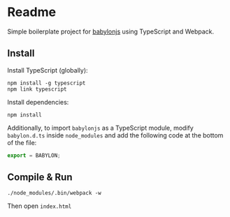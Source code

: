 # Readme

Simple boilerplate project for [babylonjs](http://www.babylonjs.com/) using TypeScript and Webpack.

## Install

Install TypeScript (globally):

````
npm install -g typescript
npm link typescript
````

Install dependencies:

````
npm install

````

Additionally, to import `babylonjs` as a TypeScript module, modify `babylon.d.ts` inside
`node_modules` and add the following code at the bottom of the file:

````typescript
export = BABYLON;
````

## Compile & Run 

````
./node_modules/.bin/webpack -w 
````

Then open `index.html`
